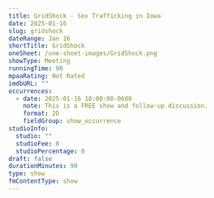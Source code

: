 ```yaml
---
title: GridShock - Sex Trafficking in Iowa
date: 2025-01-16
slug: gridshock
dateRange: Jan 16
shortTitle: GridShock
oneSheet: /one-sheet-images/GridShock.png
showType: Meeting
runningTime: 90
mpaaRating: Not Rated
imdbURL: ""
occurrences:
  - date: 2025-01-16 18:00:00-0600
    note: This is a FREE show and follow-up discussion.
    format: 2D
    fieldGroup: show_occurrence
studioInfo:
  studio: ""
  studioFee: 0
  studioPercentage: 0
draft: false
durationMinutes: 90
type: show
fmContentType: show
---
```

